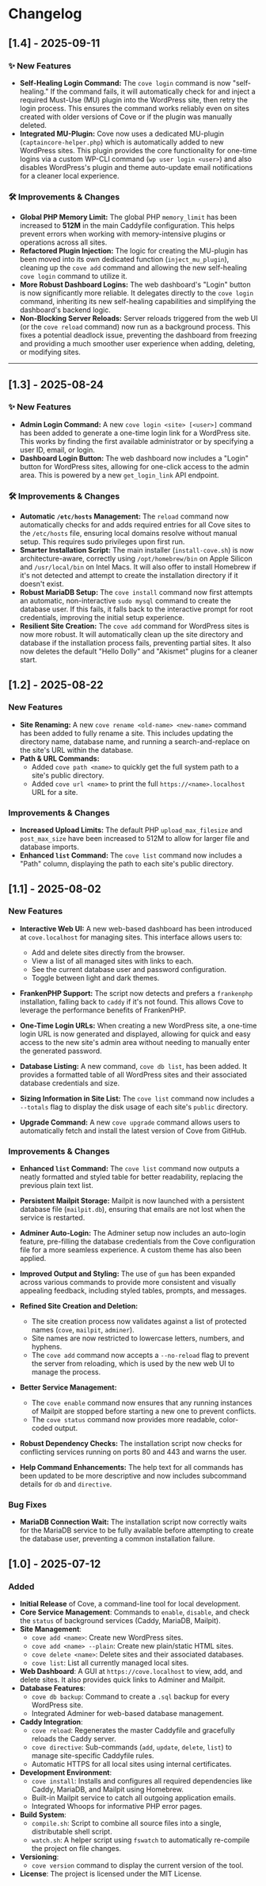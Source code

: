 # Changelog

## [1.4] - 2025-09-11

### ✨ New Features

* **Self-Healing Login Command:** The `cove login` command is now "self-healing." If the command fails, it will automatically check for and inject a required Must-Use (MU) plugin into the WordPress site, then retry the login process. This ensures the command works reliably even on sites created with older versions of Cove or if the plugin was manually deleted.
* **Integrated MU-Plugin:** Cove now uses a dedicated MU-plugin (`captaincore-helper.php`) which is automatically added to new WordPress sites. This plugin provides the core functionality for one-time logins via a custom WP-CLI command (`wp user login <user>`) and also disables WordPress's plugin and theme auto-update email notifications for a cleaner local experience.

### 🛠️ Improvements & Changes

* **Global PHP Memory Limit:** The global PHP `memory_limit` has been increased to **512M** in the main Caddyfile configuration. This helps prevent errors when working with memory-intensive plugins or operations across all sites.
* **Refactored Plugin Injection:** The logic for creating the MU-plugin has been moved into its own dedicated function (`inject_mu_plugin`), cleaning up the `cove add` command and allowing the new self-healing `cove login` command to utilize it.
* **More Robust Dashboard Logins:** The web dashboard's "Login" button is now significantly more reliable. It delegates directly to the `cove login` command, inheriting its new self-healing capabilities and simplifying the dashboard's backend logic.
* **Non-Blocking Server Reloads:** Server reloads triggered from the web UI (or the `cove reload` command) now run as a background process. This fixes a potential deadlock issue, preventing the dashboard from freezing and providing a much smoother user experience when adding, deleting, or modifying sites.

***

## [1.3] - 2025-08-24

### ✨ New Features

* **Admin Login Command:** A new `cove login <site> [<user>]` command has been added to generate a one-time login link for a WordPress site. This works by finding the first available administrator or by specifying a user ID, email, or login.
* **Dashboard Login Button:** The web dashboard now includes a "Login" button for WordPress sites, allowing for one-click access to the admin area. This is powered by a new `get_login_link` API endpoint.

### 🛠️ Improvements & Changes

* **Automatic `/etc/hosts` Management:** The `reload` command now automatically checks for and adds required entries for all Cove sites to the `/etc/hosts` file, ensuring local domains resolve without manual setup. This requires sudo privileges upon first run.
* **Smarter Installation Script:** The main installer (`install-cove.sh`) is now architecture-aware, correctly using `/opt/homebrew/bin` on Apple Silicon and `/usr/local/bin` on Intel Macs. It will also offer to install Homebrew if it's not detected and attempt to create the installation directory if it doesn't exist.
* **Robust MariaDB Setup:** The `cove install` command now first attempts an automatic, non-interactive `sudo mysql` command to create the database user. If this fails, it falls back to the interactive prompt for root credentials, improving the initial setup experience.
* **Resilient Site Creation:** The `cove add` command for WordPress sites is now more robust. It will automatically clean up the site directory and database if the installation process fails, preventing partial sites. It also now deletes the default "Hello Dolly" and "Akismet" plugins for a cleaner start.

## [1.2] - 2025-08-22

### **New Features**

* **Site Renaming:** A new `cove rename <old-name> <new-name>` command has been added to fully rename a site. This includes updating the directory name, database name, and running a search-and-replace on the site's URL within the database.
* **Path & URL Commands:**
    * Added `cove path <name>` to quickly get the full system path to a site's public directory.
    * Added `cove url <name>` to print the full `https://<name>.localhost` URL for a site.

### **Improvements & Changes**

* **Increased Upload Limits:** The default PHP `upload_max_filesize` and `post_max_size` have been increased to 512M to allow for larger file and database imports.
* **Enhanced `list` Command:** The `cove list` command now includes a "Path" column, displaying the path to each site's public directory.

## [1.1] - 2025-08-02

### **New Features**

* **Interactive Web UI:** A new web-based dashboard has been introduced at `cove.localhost` for managing sites. This interface allows users to:
    * Add and delete sites directly from the browser.
    * View a list of all managed sites with links to each.
    * See the current database user and password configuration.
    * Toggle between light and dark themes.

* **FrankenPHP Support:** The script now detects and prefers a `frankenphp` installation, falling back to `caddy` if it's not found. This allows Cove to leverage the performance benefits of FrankenPHP.

* **One-Time Login URLs:** When creating a new WordPress site, a one-time login URL is now generated and displayed, allowing for quick and easy access to the new site's admin area without needing to manually enter the generated password.

* **Database Listing:** A new command, `cove db list`, has been added. It provides a formatted table of all WordPress sites and their associated database credentials and size.

* **Sizing Information in Site List:** The `cove list` command now includes a `--totals` flag to display the disk usage of each site's `public` directory.

* **Upgrade Command:** A new `cove upgrade` command allows users to automatically fetch and install the latest version of Cove from GitHub.

### **Improvements & Changes**

* **Enhanced `list` Command:** The `cove list` command now outputs a neatly formatted and styled table for better readability, replacing the previous plain text list.

* **Persistent Mailpit Storage:** Mailpit is now launched with a persistent database file (`mailpit.db`), ensuring that emails are not lost when the service is restarted.

* **Adminer Auto-Login:** The Adminer setup now includes an auto-login feature, pre-filling the database credentials from the Cove configuration file for a more seamless experience. A custom theme has also been applied.

* **Improved Output and Styling:** The use of `gum` has been expanded across various commands to provide more consistent and visually appealing feedback, including styled tables, prompts, and messages.

* **Refined Site Creation and Deletion:**
    * The site creation process now validates against a list of protected names (`cove`, `mailpit`, `adminer`).
    * Site names are now restricted to lowercase letters, numbers, and hyphens.
    * The `cove add` command now accepts a `--no-reload` flag to prevent the server from reloading, which is used by the new web UI to manage the process.

* **Better Service Management:**
    * The `cove enable` command now ensures that any running instances of Mailpit are stopped before starting a new one to prevent conflicts.
    * The `cove status` command now provides more readable, color-coded output.

* **Robust Dependency Checks:** The installation script now checks for conflicting services running on ports 80 and 443 and warns the user.

* **Help Command Enhancements:** The help text for all commands has been updated to be more descriptive and now includes subcommand details for `db` and `directive`.

### **Bug Fixes**

* **MariaDB Connection Wait:** The installation script now correctly waits for the MariaDB service to be fully available before attempting to create the database user, preventing a common installation failure.

## [1.0] - 2025-07-12

### Added

* **Initial Release** of Cove, a command-line tool for local development.
* **Core Service Management**: Commands to `enable`, `disable`, and check the `status` of background services (Caddy, MariaDB, Mailpit).
* **Site Management**:
    * `cove add <name>`: Create new WordPress sites.
    * `cove add <name> --plain`: Create new plain/static HTML sites.
    * `cove delete <name>`: Delete sites and their associated databases.
    * `cove list`: List all currently managed local sites.
* **Web Dashboard**: A GUI at `https://cove.localhost` to view, add, and delete sites. It also provides quick links to Adminer and Mailpit.
* **Database Features**:
    * `cove db backup`: Command to create a `.sql` backup for every WordPress site.
    * Integrated Adminer for web-based database management.
* **Caddy Integration**:
    * `cove reload`: Regenerates the master Caddyfile and gracefully reloads the Caddy server.
    * `cove directive`: Sub-commands (`add`, `update`, `delete`, `list`) to manage site-specific Caddyfile rules.
    * Automatic HTTPS for all local sites using internal certificates.
* **Development Environment**:
    * `cove install`: Installs and configures all required dependencies like Caddy, MariaDB, and Mailpit using Homebrew.
    * Built-in Mailpit service to catch all outgoing application emails.
    * Integrated Whoops for informative PHP error pages.
* **Build System**:
    * `compile.sh`: Script to combine all source files into a single, distributable shell script.
    * `watch.sh`: A helper script using `fswatch` to automatically re-compile the project on file changes.
* **Versioning**:
    * `cove version` command to display the current version of the tool.
* **License**: The project is licensed under the MIT License.